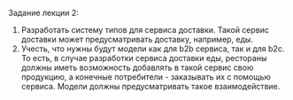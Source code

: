 Задание лекции 2:

1. Разработать систему типов для сервиса доставки. Такой сервис доставки может предусматривать доставку, например, еды.
2. Учесть, что нужны будут модели как для b2b cервиса, так и для b2c. 
То есть, в случае разработки сервиса доставки еды, рестораны должны иметь возможность добавлять в такой сервис свою продукцию, а конечные потребители - заказывать их с помощью сервиса. Модели должны предусматривать такое взаимодействие. 
